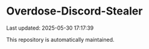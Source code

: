 # Overdose-Discord-Stealer

Last updated: 2025-05-30 17:17:39

This repository is automatically maintained.
